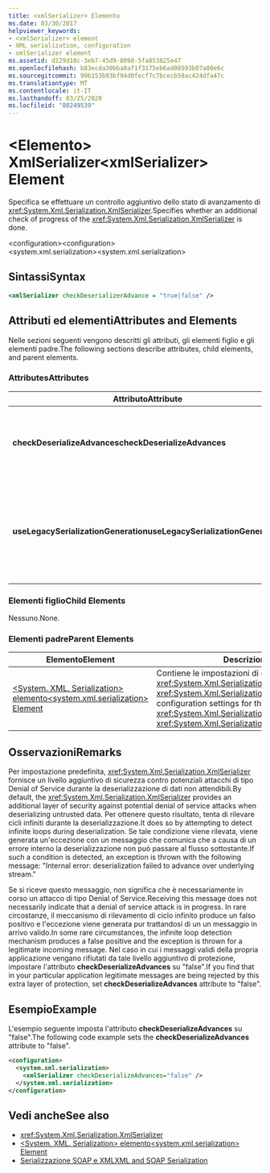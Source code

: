 ```yaml
---
title: <xmlSerializer> Elemento
ms.date: 03/30/2017
helpviewer_keywords:
- <xmlSerializer> element
- XML serialization, configuration
- xmlSerializer element
ms.assetid: d129d10c-3eb7-45d9-8098-5fa853825e47
ms.openlocfilehash: b83ecda30bba8af1f3175eb6ad08593b07a80e6c
ms.sourcegitcommit: 99b153b93bf94d0fecf7c7bcecb58ac424dfa47c
ms.translationtype: MT
ms.contentlocale: it-IT
ms.lasthandoff: 03/25/2020
ms.locfileid: "80249539"
---
```

# <a name="xmlserializer-element"></a><span data-ttu-id="09509-102">\<Elemento> XmlSerializer</span><span class="sxs-lookup"><span data-stu-id="09509-102">\<xmlSerializer> Element</span></span>
<span data-ttu-id="09509-103">Specifica se effettuare un controllo aggiuntivo dello stato di avanzamento di <xref:System.Xml.Serialization.XmlSerializer>.</span><span class="sxs-lookup"><span data-stu-id="09509-103">Specifies whether an additional check of progress of the <xref:System.Xml.Serialization.XmlSerializer> is done.</span></span>  
  
 <span data-ttu-id="09509-104">\<configuration></span><span class="sxs-lookup"><span data-stu-id="09509-104">\<configuration></span></span>  
<span data-ttu-id="09509-105">\<system.xml.serialization></span><span class="sxs-lookup"><span data-stu-id="09509-105">\<system.xml.serialization></span></span>  
  
## <a name="syntax"></a><span data-ttu-id="09509-106">Sintassi</span><span class="sxs-lookup"><span data-stu-id="09509-106">Syntax</span></span>  
  
```xml  
<xmlSerializer checkDeserializerAdvance = "true|false" />  
```  
  
## <a name="attributes-and-elements"></a><span data-ttu-id="09509-107">Attributi ed elementi</span><span class="sxs-lookup"><span data-stu-id="09509-107">Attributes and Elements</span></span>  
 <span data-ttu-id="09509-108">Nelle sezioni seguenti vengono descritti gli attributi, gli elementi figlio e gli elementi padre.</span><span class="sxs-lookup"><span data-stu-id="09509-108">The following sections describe attributes, child elements, and parent elements.</span></span>  
  
### <a name="attributes"></a><span data-ttu-id="09509-109">Attributes</span><span class="sxs-lookup"><span data-stu-id="09509-109">Attributes</span></span>  
  
|<span data-ttu-id="09509-110">Attributo</span><span class="sxs-lookup"><span data-stu-id="09509-110">Attribute</span></span>|<span data-ttu-id="09509-111">Description</span><span class="sxs-lookup"><span data-stu-id="09509-111">Description</span></span>|  
|---------------|-----------------|  
|<span data-ttu-id="09509-112">**checkDeserializeAdvances**</span><span class="sxs-lookup"><span data-stu-id="09509-112">**checkDeserializeAdvances**</span></span>|<span data-ttu-id="09509-113">Specifica se controllare lo stato di avanzamento di <xref:System.Xml.Serialization.XmlSerializer>.</span><span class="sxs-lookup"><span data-stu-id="09509-113">Specifies whether the progress of the <xref:System.Xml.Serialization.XmlSerializer> is checked.</span></span> <span data-ttu-id="09509-114">Impostare l'attributo su "true" o "false".</span><span class="sxs-lookup"><span data-stu-id="09509-114">Set the attribute to "true" or "false".</span></span> <span data-ttu-id="09509-115">Il valore predefinito è "true".</span><span class="sxs-lookup"><span data-stu-id="09509-115">The default is "true".</span></span>|  
|<span data-ttu-id="09509-116">**useLegacySerializationGeneration**</span><span class="sxs-lookup"><span data-stu-id="09509-116">**useLegacySerializationGeneration**</span></span>|<span data-ttu-id="09509-117">Specifica se <xref:System.Xml.Serialization.XmlSerializer> usa la generazione legacy di serializzazione che genera assembly scrivendo un codice C# in un file e quindi compilandola in un assembly.</span><span class="sxs-lookup"><span data-stu-id="09509-117">Specifies whether the <xref:System.Xml.Serialization.XmlSerializer> uses legacy serialization generation which generates assemblies by writing C# code to a file and then compiling it to an assembly.</span></span> <span data-ttu-id="09509-118">Il valore predefinito è **false**.</span><span class="sxs-lookup"><span data-stu-id="09509-118">The default is **false**.</span></span>|  
  
### <a name="child-elements"></a><span data-ttu-id="09509-119">Elementi figlio</span><span class="sxs-lookup"><span data-stu-id="09509-119">Child Elements</span></span>  
 <span data-ttu-id="09509-120">Nessuno.</span><span class="sxs-lookup"><span data-stu-id="09509-120">None.</span></span>  
  
### <a name="parent-elements"></a><span data-ttu-id="09509-121">Elementi padre</span><span class="sxs-lookup"><span data-stu-id="09509-121">Parent Elements</span></span>  
  
|<span data-ttu-id="09509-122">Elemento</span><span class="sxs-lookup"><span data-stu-id="09509-122">Element</span></span>|<span data-ttu-id="09509-123">Descrizione</span><span class="sxs-lookup"><span data-stu-id="09509-123">Description</span></span>|  
|-------------|-----------------|  
|[<span data-ttu-id="09509-124">\<System. XML. Serialization> elemento</span><span class="sxs-lookup"><span data-stu-id="09509-124">\<system.xml.serialization> Element</span></span>](../../../docs/standard/serialization/system-xml-serialization-element.md)|<span data-ttu-id="09509-125">Contiene le impostazioni di configurazione per le classi <xref:System.Xml.Serialization.XmlSerializer> e <xref:System.Xml.Serialization.XmlSchemaImporter>.</span><span class="sxs-lookup"><span data-stu-id="09509-125">Contains configuration settings for the <xref:System.Xml.Serialization.XmlSerializer> and <xref:System.Xml.Serialization.XmlSchemaImporter> classes.</span></span>|  
  
## <a name="remarks"></a><span data-ttu-id="09509-126">Osservazioni</span><span class="sxs-lookup"><span data-stu-id="09509-126">Remarks</span></span>  
 <span data-ttu-id="09509-127">Per impostazione predefinita, <xref:System.Xml.Serialization.XmlSerializer> fornisce un livello aggiuntivo di sicurezza contro potenziali attacchi di tipo Denial of Service durante la deserializzazione di dati non attendibili.</span><span class="sxs-lookup"><span data-stu-id="09509-127">By default, the <xref:System.Xml.Serialization.XmlSerializer> provides an additional layer of security against potential denial of service attacks when deserializing untrusted data.</span></span> <span data-ttu-id="09509-128">Per ottenere questo risultato, tenta di rilevare cicli infiniti durante la deserializzazione.</span><span class="sxs-lookup"><span data-stu-id="09509-128">It does so by attempting to detect infinite loops during deserialization.</span></span> <span data-ttu-id="09509-129">Se tale condizione viene rilevata, viene generata un'eccezione con un messaggio che comunica che a causa di un errore interno la deserializzazione non può passare al flusso sottostante.</span><span class="sxs-lookup"><span data-stu-id="09509-129">If such a condition is detected, an exception is thrown with the following message: "Internal error: deserialization failed to advance over underlying stream."</span></span>  
  
 <span data-ttu-id="09509-130">Se si riceve questo messaggio, non significa che è necessariamente in corso un attacco di tipo Denial of Service.</span><span class="sxs-lookup"><span data-stu-id="09509-130">Receiving this message does not necessarily indicate that a denial of service attack is in progress.</span></span> <span data-ttu-id="09509-131">In rare circostanze, il meccanismo di rilevamento di ciclo infinito produce un falso positivo e l'eccezione viene generata pur trattandosi di un un messaggio in arrivo valido.</span><span class="sxs-lookup"><span data-stu-id="09509-131">In some rare circumstances, the infinite loop detection mechanism produces a false positive and the exception is thrown for a legitimate incoming message.</span></span> <span data-ttu-id="09509-132">Nel caso in cui i messaggi validi della propria applicazione vengano rifiutati da tale livello aggiuntivo di protezione, impostare l'attributo **checkDeserializeAdvances** su "false".</span><span class="sxs-lookup"><span data-stu-id="09509-132">If you find that in your particular application legitimate messages are being rejected by this extra layer of protection, set **checkDeserializeAdvances** attribute to "false".</span></span>  
  
## <a name="example"></a><span data-ttu-id="09509-133">Esempio</span><span class="sxs-lookup"><span data-stu-id="09509-133">Example</span></span>  
 <span data-ttu-id="09509-134">L'esempio seguente imposta l'attributo **checkDeserializeAdvances** su "false".</span><span class="sxs-lookup"><span data-stu-id="09509-134">The following code example sets the **checkDeserializeAdvances** attribute to "false".</span></span>  
  
```xml  
<configuration>  
  <system.xml.serialization>  
    <xmlSerializer checkDeserializeAdvances="false" />  
  </system.xml.serialization>  
</configuration>  
```  
  
## <a name="see-also"></a><span data-ttu-id="09509-135">Vedi anche</span><span class="sxs-lookup"><span data-stu-id="09509-135">See also</span></span>

- <xref:System.Xml.Serialization.XmlSerializer>
- [<span data-ttu-id="09509-136">\<System. XML. Serialization> elemento</span><span class="sxs-lookup"><span data-stu-id="09509-136">\<system.xml.serialization> Element</span></span>](../../../docs/standard/serialization/system-xml-serialization-element.md)
- [<span data-ttu-id="09509-137">Serializzazione SOAP e XML</span><span class="sxs-lookup"><span data-stu-id="09509-137">XML and SOAP Serialization</span></span>](../../../docs/standard/serialization/xml-and-soap-serialization.md)
